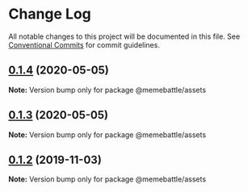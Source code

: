 # Change Log

All notable changes to this project will be documented in this file.
See [Conventional Commits](https://conventionalcommits.org) for commit guidelines.

## [0.1.4](http://gitlab.mems.fun:2224/memebattle/frontend/compare/@memebattle/assets@0.1.3...@memebattle/assets@0.1.4) (2020-05-05)

**Note:** Version bump only for package @memebattle/assets





## [0.1.3](http://gitlab.mems.fun:2224/memebattle/frontend/compare/@memebattle/assets@0.1.2...@memebattle/assets@0.1.3) (2020-05-05)

**Note:** Version bump only for package @memebattle/assets





## [0.1.2](http://gitlab.mems.fun:2224/memebattle/frontend/compare/@memebattle/assets@0.1.1...@memebattle/assets@0.1.2) (2019-11-03)

**Note:** Version bump only for package @memebattle/assets
